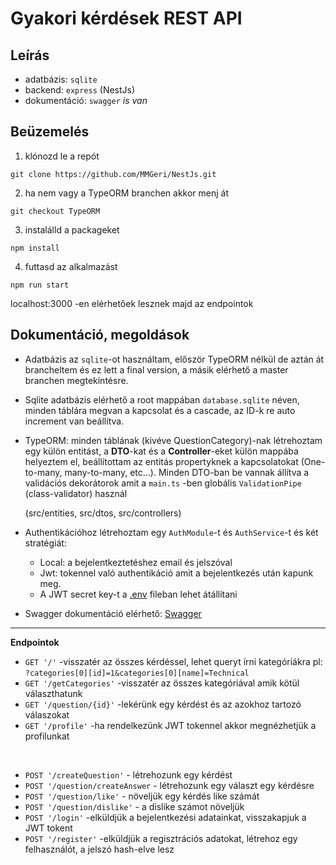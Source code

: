 # Gyakori kérdések REST API

## Leírás

- adatbázis: `sqlite`
- backend: `express` (NestJs)
- dokumentáció: `swagger` *is van*

## Beüzemelés
1. klónozd le a repót <br>

  ``` git clone https://github.com/MMGeri/NestJs.git ```
  
2. ha nem vagy a TypeORM branchen akkor menj át

  ``` git checkout TypeORM ```
  
3. instalálld a packageket 

  ``` npm install ``` 
  
4. futtasd az alkalmazást 

  ``` npm run start ```
  
  localhost:3000 -en elérhetőek lesznek majd az endpointok
  
## Dokumentáció, megoldások

- Adatbázis az `sqlite`-ot használtam, először TypeORM nélkül de aztán át brancheltem és ez lett a final version, a másik elérhető a master branchen megtekíntésre.
- Sqlite adatbázis elérhető a root mappában `database.sqlite` néven, minden táblára megvan a kapcsolat és a cascade, az ID-k re auto increment van beállítva.
- TypeORM: minden táblának (kivéve QuestionCategory)-nak létrehoztam egy külön entitást, a **DTO**-kat és a **Controller**-eket külön mappába helyeztem el, beállítottam az entitás propertyknek a kapcsolatokat (One-to-many, many-to-many, etc...). Minden DTO-ban be vannak állítva a validációs dekorátorok amit a `main.ts` -ben globális `ValidationPipe` (class-validator) használ

  (src/entities, src/dtos, src/controllers)
- Authentikációhoz létrehoztam egy `AuthModule`-t és `AuthService`-t és két stratégiát:
  - Local: a bejelentkeztetéshez email és jelszóval
  - Jwt: tokennel való authentikáció amit a bejelentkezés után kapunk meg.
  - A JWT secret key-t a [.env](https://github.com/MMGeri/NestJs/blob/TypeORM/.env) fileban lehet átállítani
- Swagger dokumentáció elérhető: [Swagger](https://github.com/MMGeri/NestJs/tree/TypeORM/swagger)

---

__Endpointok__
- `GET '/'` -visszatér az összes kérdéssel, lehet queryt írni kategóriákra pl: `?categories[0][id]=1&categories[0][name]=Technical`
- `GET '/getCategories'` -visszatér az összes kategóriával amik kötül választhatunk
- `GET '/question/{id}'` -lekérünk egy kérdést és az azokhoz tartozó válaszokat
- `GET '/profile'` -ha rendelkezünk JWT tokennel akkor megnézhetjük a profilunkat
<br>

- `POST '/createQuestion'` - létrehozunk egy kérdést
- `POST '/question/createAnswer` - létrehozunk egy választ egy kérdésre
- `POST '/question/like'` - növeljük egy kérdés like számát
- `POST '/question/dislike'` - a dislike számot növeljük
- `POST '/login'` -elküldjük a bejelentkezési adatainkat, visszakapjuk a JWT tokent
- `POST '/register'` -elküldjük a regisztrációs adatokat, létrehoz egy felhasználót, a jelszó hash-elve lesz
